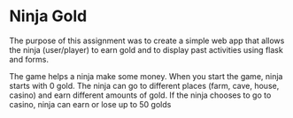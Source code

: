 # Ninja Gold 
The purpose of this assignment was to create a simple web app that allows the ninja (user/player) to earn gold and to display past activities using flask and forms. 

The game helps a ninja make some money. When you start the game, ninja starts with 0 gold. The ninja can go to different places (farm, cave, house, casino) and earn different amounts of gold. If the ninja chooses to go to casino, ninja can earn or lose up to 50 golds


